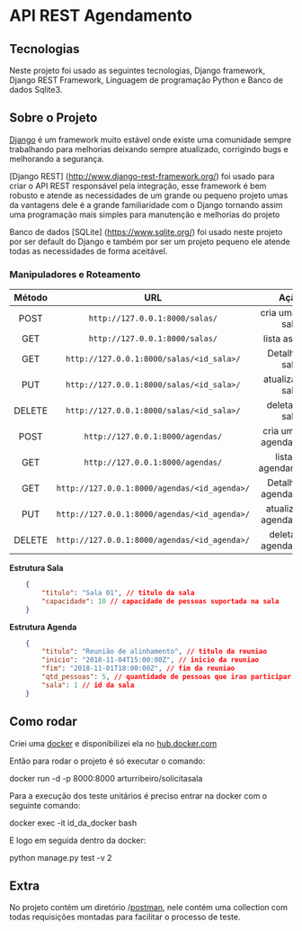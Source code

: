 
# API REST Agendamento

## Tecnologias
Neste projeto foi usado as seguintes tecnologias,
Django framework,
Django REST Framework,
Linguagem de programação Python e
Banco de dados Sqlite3.

## Sobre o Projeto
[Django](https://www.djangoproject.com/) é um framework muito estável onde existe uma comunidade sempre trabalhando para melhorias
deixando sempre atualizado, corrigindo bugs e melhorando a segurança.

[Django REST] (http://www.django-rest-framework.org/) foi usado para criar o API REST responsável pela integração, esse framework é bem robusto e atende as necessidades de um grande ou pequeno projeto umas da vantagens dele é a grande familiaridade com o Django tornando assim uma programação mais simples para manutenção e melhorias do projeto

Banco de dados [SQLite] (https://www.sqlite.org/) foi usado neste projeto por ser default do Django e também  por ser um projeto pequeno ele atende todas as necessidades de forma aceitável.

### Manipuladores e Roteamento
**Método**|**URL**|**Ação**
:--:|:--:|:--:
POST|`http://127.0.0.1:8000/salas/`|cria uma nova sala
GET|`http://127.0.0.1:8000/salas/`|lista as salas
GET|`http://127.0.0.1:8000/salas/<id_sala>/`|Detalhe da sala
PUT|`http://127.0.0.1:8000/salas/<id_sala>/`|atualiza uma sala
DELETE|`http://127.0.0.1:8000/salas/<id_sala>/`|deleta uma sala
POST|`http://127.0.0.1:8000/agendas/`|cria um novo agendamento
GET|`http://127.0.0.1:8000/agendas/`|lista os agendamentos
GET|`http://127.0.0.1:8000/agendas/<id_agenda>/`|Detalhe do agendamento
PUT|`http://127.0.0.1:8000/agendas/<id_agenda>/`|atualiza um agendamento
DELETE|`http://127.0.0.1:8000/agendas/<id_agenda>/`|deleta um agendamento

**Estrutura Sala**

```json
    {
        "titulo": "Sala 01", // titulo da sala
        "capacidade": 10 // capacidade de pessoas suportada na sala
    }
```

**Estrutura Agenda**

```json
    { 
        "titulo": "Reunião de alinhamento", // titulo da reuniao
        "inicio": "2018-11-04T15:00:00Z", // inicio da reuniao
        "fim": "2018-11-01T18:00:00Z", // fim da reuniao
        "qtd_pessoas": 5, // quantidade de pessoas que irao participar da reunião
        "sala": 1 // id da sala 
    }
```

## Como rodar

Criei uma [docker](https://hub.docker.com/) e disponibilizei ela no [hub.docker.com](https://hub.docker.com/r/arturribeiro/solicitasala/)

Então para rodar o projeto é só executar o comando:

docker run -d -p 8000:8000 arturribeiro/solicitasala

Para a execução dos teste unitários é preciso entrar na docker com o seguinte comando:

docker exec -it id_da_docker bash 

E logo em seguida dentro da docker:

python manage.py test -v 2

## Extra
No projeto contém um diretório /[postman](https://www.getpostman.com/), nele contém uma collection com todas requisições montadas para facilitar o processo de teste.